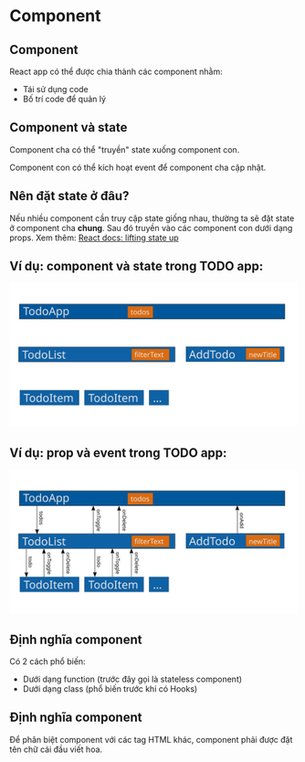 # Component

## Component

React app có thể được chia thành các component nhằm:

- Tái sử dụng code
- Bố trí code để quản lý

## Component và state

Component cha có thể "truyền" state xuống component con.

Component con có thể kích hoạt event để component cha cập nhật.

## Nên đặt state ở đâu?

Nếu nhiều component cần truy cập state giống nhau, thường ta sẽ đặt state ở component cha **chung**. Sau đó truyền vào các component con dưới dạng props.
Xem thêm: [React docs: lifting state up](https://reactjs.org/docs/lifting-state-up.html)

## Ví dụ: component và state trong TODO app:

<img src="assets/todo-components-state.svg" />

## Ví dụ: prop và event trong TODO app:

<img src="assets/todo-components-state-props-events.svg" />

## Định nghĩa component

Có 2 cách phổ biến:

- Dưới dạng function (trước đây gọi là stateless component)
- Dưới dạng class (phổ biến trước khi có Hooks)

## Định nghĩa component

Để phân biệt component với các tag HTML khác, component phải được đặt tên chữ cái đầu viết hoa.
